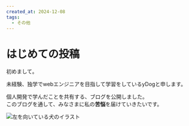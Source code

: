 ```yaml
---
created_at: 2024-12-08
tags:
  - その他
---
```

# はじめての投稿

初めまして。

未経験、独学でwebエンジニアを目指して学習をしているyDogと申します。

個人開発で学んだことを共有する、ブログを公開しました。  
このブログを通して、みなさまに私の**苦悩**を届けていきたいです。

![左を向いている犬のイラスト](yDog.png "yDog")